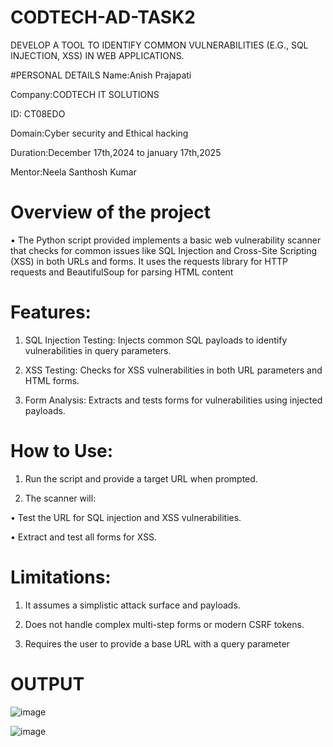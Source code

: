 # CODTECH-AD-TASK2
DEVELOP A TOOL TO IDENTIFY COMMON VULNERABILITIES (E.G., SQL INJECTION, XSS) IN WEB APPLICATIONS.

#PERSONAL DETAILS
Name:Anish Prajapati

Company:CODTECH IT SOLUTIONS

ID: CT08EDO

Domain:Cyber security and Ethical hacking

Duration:December 17th,2024 to january 17th,2025

Mentor:Neela Santhosh Kumar

# Overview of the project
•	The Python script provided implements a basic web vulnerability scanner that checks for common issues like SQL Injection and Cross-Site Scripting (XSS) in both URLs and forms. It uses the requests library for HTTP requests and BeautifulSoup for parsing HTML content
# Features:
1.	SQL Injection Testing: Injects common SQL payloads to identify vulnerabilities in query parameters.

2.	XSS Testing: Checks for XSS vulnerabilities in both URL parameters and HTML forms.

3.	Form Analysis: Extracts and tests forms for vulnerabilities using injected payloads.

# How to Use:
1.	Run the script and provide a target URL when prompted.

2.	The scanner will:

  •	Test the URL for SQL injection and XSS vulnerabilities.

  •	Extract and test all forms for XSS.

# Limitations:
1.	It assumes a simplistic attack surface and payloads.

2.	Does not handle complex multi-step forms or modern CSRF tokens.

3.	Requires the user to provide a base URL with a query parameter
# OUTPUT

![image](https://github.com/user-attachments/assets/87030b39-1eb0-4024-9126-0eff53b1cf2d)

![image](https://github.com/user-attachments/assets/6976e28d-b50d-4c0a-961c-c036dbf8132d)









